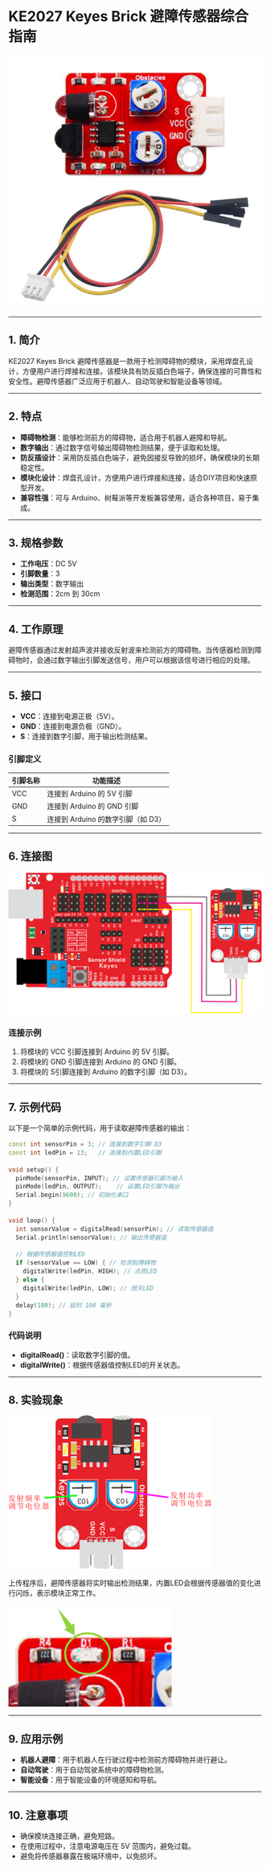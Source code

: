 # KE2027 Keyes Brick 避障传感器综合指南

![image-20250317160741480](media/image-20250317160741480.png)

---

## 1. 简介
KE2027 Keyes Brick 避障传感器是一款用于检测障碍物的模块，采用焊盘孔设计，方便用户进行焊接和连接。该模块具有防反插白色端子，确保连接的可靠性和安全性。避障传感器广泛应用于机器人、自动驾驶和智能设备等领域。

---

## 2. 特点
- **障碍物检测**：能够检测前方的障碍物，适合用于机器人避障和导航。
- **数字输出**：通过数字信号输出障碍物检测结果，便于读取和处理。
- **防反插设计**：采用防反插白色端子，避免因接反导致的损坏，确保模块的长期稳定性。
- **模块化设计**：焊盘孔设计，方便用户进行焊接和连接，适合DIY项目和快速原型开发。
- **兼容性强**：可与 Arduino、树莓派等开发板兼容使用，适合各种项目，易于集成。

---

## 3. 规格参数
- **工作电压**：DC 5V  
- **引脚数量**：3  
- **输出类型**：数字输出  
- **检测范围**：2cm 到 30cm  

---

## 4. 工作原理
避障传感器通过发射超声波并接收反射波来检测前方的障碍物。当传感器检测到障碍物时，会通过数字输出引脚发送信号，用户可以根据该信号进行相应的处理。

---

## 5. 接口
- **VCC**：连接到电源正极（5V）。
- **GND**：连接到电源负极（GND）。
- **S**：连接到数字引脚，用于输出检测结果。

### 引脚定义
| 引脚名称 | 功能描述                     |
|----------|------------------------------|
| VCC      | 连接到 Arduino 的 5V 引脚   |
| GND      | 连接到 Arduino 的 GND 引脚  |
| S      | 连接到 Arduino 的数字引脚（如 D3） |

---

## 6. 连接图
![image-20250317160755873](media/image-20250317160755873.png)

### 连接示例
1. 将模块的 VCC 引脚连接到 Arduino 的 5V 引脚。
2. 将模块的 GND 引脚连接到 Arduino 的 GND 引脚。
3. 将模块的 S引脚连接到 Arduino 的数字引脚（如 D3）。

---

## 7. 示例代码
以下是一个简单的示例代码，用于读取避障传感器的输出：
```cpp
const int sensorPin = 3; // 连接到数字引脚 D3
const int ledPin = 13;   // 连接到内置LED引脚

void setup() {
  pinMode(sensorPin, INPUT); // 设置传感器引脚为输入
  pinMode(ledPin, OUTPUT);    // 设置LED引脚为输出
  Serial.begin(9600); // 初始化串口
}

void loop() {
  int sensorValue = digitalRead(sensorPin); // 读取传感器值
  Serial.println(sensorValue); // 输出传感器值

  // 根据传感器值控制LED
  if (sensorValue == LOW) { // 检测到障碍物
    digitalWrite(ledPin, HIGH); // 点亮LED
  } else {
    digitalWrite(ledPin, LOW); // 熄灭LED
  }
  delay(100); // 延时 100 毫秒
}
```

### 代码说明
- **digitalRead()**：读取数字引脚的值。
- **digitalWrite()**：根据传感器值控制LED的开关状态。

---

## 8. 实验现象
![image-20250317160856726](media/image-20250317160856726.png)

上传程序后，避障传感器将实时输出检测结果，内置LED会根据传感器值的变化进行闪烁，表示模块正常工作。

![image-20250319090417162](media/image-20250319090417162.png)

---

## 9. 应用示例
- **机器人避障**：用于机器人在行驶过程中检测前方障碍物并进行避让。
- **自动驾驶**：用于自动驾驶系统中的障碍物检测。
- **智能设备**：用于智能设备的环境感知和导航。

---

## 10. 注意事项
- 确保模块连接正确，避免短路。
- 在使用过程中，注意电源电压在 5V 范围内，避免过载。
- 避免将传感器暴露在极端环境中，以免损坏。




